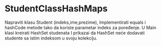 # StudentClassHashMaps
Napraviti klasu Student (indeks,ime,prezime), Implementirati equals i hashCode metode tako da koriste parametar indeks za poređenje. U Main klasi kreirati HashSet studenata I prikazai da HashSet neće dodavati studente sa istim indeksom u svoju kolekciju.
